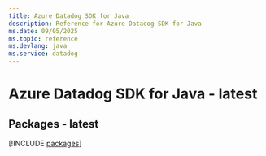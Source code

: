 ```yaml
---
title: Azure Datadog SDK for Java
description: Reference for Azure Datadog SDK for Java
ms.date: 09/05/2025
ms.topic: reference
ms.devlang: java
ms.service: datadog
---
```

# Azure Datadog SDK for Java - latest
## Packages - latest
[!INCLUDE [packages](datadog-index.md)]